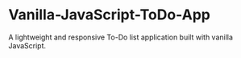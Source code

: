 # Vanilla-JavaScript-ToDo-App
A lightweight and responsive To-Do list application built with vanilla JavaScript.
